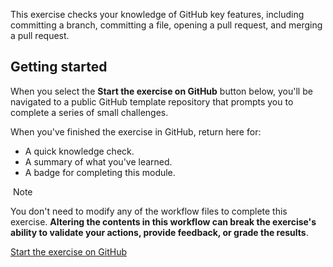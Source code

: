 This exercise checks your knowledge of GitHub key features, including committing a branch, committing a file, opening a pull request, and merging a pull request.

## Getting started

When you select the **Start the exercise on GitHub** button below, you'll be navigated to a public GitHub template repository that prompts you to complete a series of small challenges.

When you've finished the exercise in GitHub, return here for:

- A quick knowledge check.
- A summary of what you've learned.
- A badge for completing this module.

 Note

You don't need to modify any of the workflow files to complete this exercise. **Altering the contents in this workflow can break the exercise's ability to validate your actions, provide feedback, or grade the results**.

[Start the exercise on GitHub](https://github.com/skills/introduction-to-github)
